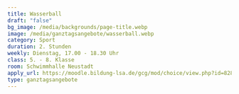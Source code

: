 ```yaml
---
title: Wasserball
draft: "false"
bg_image: /media/backgrounds/page-title.webp
image: /media/ganztagsangebote/wasserball.webp
category: Sport
duration: 2. Stunden
weekly: Dienstag, 17.00 - 18.30 Uhr
class: 5. - 8. Klasse
room: Schwimmhalle Neustadt
apply_url: https://moodle.bildung-lsa.de/gcg/mod/choice/view.php?id=828
type: ganztagsangebote
---
```




